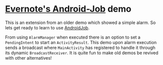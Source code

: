 # [Evernote's Android-Job](https://github.com/evernote/android-job) demo

This is an extension from an older demo which showed a simple alarm.  So lets get ready to learn to use [AndroidJob](https://github.com/evernote/android-job).

From using `AlarmManager` when executed there is an option to set a `PendingIntent` to start an `ActivityResult`. This demo upon alarm execution sends a broadcast where `MainActivity` has registered to handle it through its dynamic `BroadcastReceiver`. It is quite fun to make old demos be revived with other alternatives!